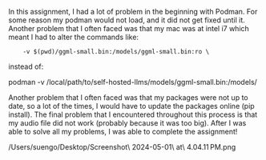 In this assignment, I had a lot of problem in the beginning with Podman. For some reason my podman would not load, and it did not get fixed until it. Another problem that I often faced was that my mac was at intel i7 which meant I had to alter the commands like:


        -v $(pwd)/ggml-small.bin:/models/ggml-small.bin:ro \
       



instead of:

podman
        -v /local/path/to/self-hosted-llms/models/ggml-small.bin:/models/

Another problem that I often faced was that my packages were not up to date, so a lot of the times, I would have to update the packages online (pip install). The final problem that I encountered throughout this process is that my audio file did not work (probably because it was too big). After I was able to solve all my problems, I was able to complete the assignment!


/Users/suengo/Desktop/Screenshot\ 2024-05-01\ at\ 4.04.11 PM.png 
